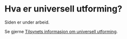 # Hva er universell utforming?

Siden er under arbeid. 

Se gjerne [Tilsynets informasjon om universell utforming](https://uu.difi.no/kva-er-universell-utforming).
